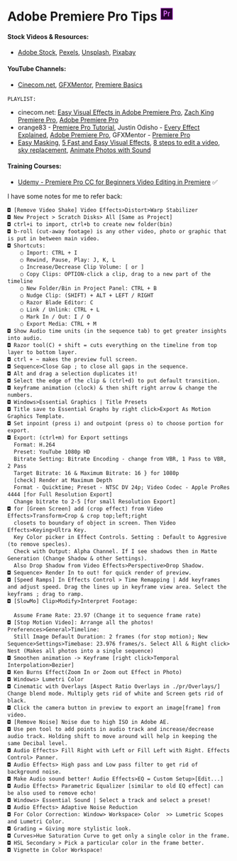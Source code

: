 # Adobe Premiere Pro Tips <img src="../logo/pr.png" height=30px>

#### Stock Videos & Resources:
- [Adobe Stock](https://stock.adobe.com/in/), [Pexels](https://www.pexels.com/search/videos/), [Unsplash](https://unsplash.com/), [Pixabay](https://pixabay.com/videos/)

#### YouTube Channels:

- [Cinecom.net](https://www.youtube.com/user/YapperDesign), [GFXMentor](https://www.youtube.com/channel/UCP3AIk974-PeB9bg1Mc7wug), [Premiere Basics](https://www.youtube.com/c/PremiereBasics/videos)

`PLAYLIST:`
+ cinecom.net: [Easy Visual Effects in Adobe Premiere Pro](https://www.youtube.com/watch?v=Ws8B6eSudXM&list=PLV0ZcSTi6tB5vdsDWLS5s6ojFViy3NXIF), [Zach King Premiere Pro](https://www.youtube.com/watch?v=EsNQXNmWJ5Y&list=PLV0ZcSTi6tB7WwZVAhm_JzaL4-b_qsVqb), [Adobe Premiere Pro](https://www.youtube.com/watch?v=thbP6GYSXNc&list=PLV0ZcSTi6tB4l7bSDlZsWNIilm6gmrB-e)
+ orange83 - [Premiere Pro Tutorial](https://www.youtube.com/watch?v=-WMkWAVfZ5Q&list=PLJm196eMPYcgB6Z_x2JHt1hT5aSX2LdmH), Justin Odisho - [Every Effect Explained](https://www.youtube.com/watch?v=D5KjPBX0CCY&list=PLBrRXoTJAkZAn3ex9exueSYu59oY7Kp5n), [Adobe Premiere Pro](https://www.youtube.com/watch?v=V5sENw2C97s&list=PLBrRXoTJAkZBl3XDQEPjVj4okFAHQrVex), GFXMentor - [Premiere Pro](https://www.youtube.com/watch?v=9aCgoDpTbTI&list=PLW-zSkCnZ-gABGZU8--ISUauyewG40Yex&index=29)
+ [Easy Masking](https://youtu.be/xp9MdYQjIkg), [5 Fast and Easy Visual Effects](https://youtu.be/jg9UbgvnLuo), [8 steps to edit a video](https://youtu.be/ZQDGJn89uNk), [sky replacement](https://youtu.be/LU34VroANU4), [Animate Photos with Sound](https://youtu.be/4ns2S51JMkA)


#### Training Courses:

- [Udemy - Premiere Pro CC for Beginners Video Editing in Premiere](https://www.udemy.com/course/adobe-premiere-pro-video-editing/) ✅


I have some notes for me to refer back:
```
◘ [Remove Video Shake] Video Effects>Distort>Warp Stabilizer
◘ New Project > Scratch Disks> All [Same as Project]
◘ ctrl+i to import, ctrl+b to create new folder(bin)
◘ b-roll (cut-away footage) is any other video, photo or graphic that is put in between main video.
◘ Shortcuts:
    ○ Import: CTRL + I
    ○ Rewind, Pause, Play: J, K, L
    ○ Increase/Decrease Clip Volume: [ or ]
    ○ Copy Clips: OPTION-click a clip, drag to a new part of the timeline
    ○ New Folder/Bin in Project Panel: CTRL + B
    ○ Nudge Clip: (SHIFT) + ALT + LEFT / RIGHT
    ○ Razor Blade Editor: C
    ○ Link / Unlink: CTRL + L
    ○ Mark In / Out: I / O
    ○ Export Media: CTRL + M
◘ Show Audio time units (in the sequence tab) to get greater insights into audio.
◘ Razor tool(C) + shift = cuts everything on the timeline from top layer to bottom layer.
◘ ctrl + ~ makes the preview full screen.
◘ Sequence>Close Gap ; to close all gaps in the sequence.
◘ Alt and drag a selection duplicates it!
◘ Select the edge of the clip & (ctrl+d) to put default transition.
◘ keyframe animation (clock) & then shift right arrow & change the numbers.
◘ Windows>Essential Graphics | Title Presets
◘ Title save to Essential Graphs by right click>Export As Motion Graphics Template.
◘ Set inpoint (press i) and outpoint (press o) to choose portion for export.
◘ Export: (ctrl+m) for Export settings
  Format: H.264
  Preset: YouTube 1080p HD
  Bitrate Setting: Bitrate Encoding - change from VBR, 1 Pass to VBR, 2 Pass
  Target Bitrate: 16 & Maximum Bitrate: 16 } for 1080p
  [check] Render at Maximum Depth
  Format - Quicktime; Preset - NTSC DV 24p; Video Codec - Apple ProRes 4444 [for Full Resolution Export]
  Change bitrate to 2-5 [for small Resolution Export]
◘ for [Green Screen] add (crop effect) from Video Effects>Transform>Crop & crop top;left;right
  closets to boundary of object in screen. Then Video Effects>Keying>Ultra Key.
  Key Color picker in Effect Controls. Setting : Default to Aggresive (to remove specles).
  Check with Output: Alpha Channel. If I see shadows then in Matte Generation (Change Shadow & other Settings).
  Also Drop Shadow from Video Effects>Perspective>Drop Shadow.
◘ Sequence> Render In to out! for quick render of preview.
◘ [Speed Ramps] In Effects Control > Time Remapping | Add keyframes and adjust speed. Drag the lines up in keyframe view area. Select the keyframs ; drag to ramp.
◘ [SlowMo] Clip>Modify>Interpret Footage:

  Assume Frame Rate: 23.97 (Change it to sequence frame rate)
◘ [Stop Motion Video]: Arrange all the photos! Preferences>General>Timeline:
  Still Image Default Duration: 2 frames (for stop motion); New Sequence>Settings>Timebase: 23.976 frames/s. Select All & Right click> Nest (Makes all photos into a single sequence)
◘ Smoothen animation -> Keyframe [right click>Temporal Interpolation>Bezier]
◘ Ken Burns Effect(Zoom In or Zoom out Effect in Photo)
◘ Windows> Lumetri Color
◘ Cinematic with Overlays [Aspect Ratio Overlays in ./pr/Overlays/] Change blend mode. Multiply gets rid of white and Screen gets rid of black.
◘ Click the camera button in preview to export an image[frame] from video.
◘ [Remove Noise] Noise due to high ISO in Adobe AE.
◘ Use pen tool to add points in audio track and increase/decrease audio track. Holding shift to move around will help in keeping the same Decibal level.
◘ Audio Effects> Fill Right with Left or Fill Left with Right. Effects Control> Panner.
◘ Audio Effects> High pass and Low pass filter to get rid of background noise.
◘ Make Audio sound better! Audio Effects>EQ = Custom Setup>[Edit...]
◘ Audio Effects> Parametric Equalizer [similar to old EQ effect] can be also used to remove echo!
◘ Windows> Essential Sound | Select a track and select a preset!
◘ Audio Effects> Adaptive Noise Reduction
◘ For Color Correction: Window> Workspace> Color  >> Lumetric Scopes and Lumetri Color.
◘ Grading = Giving more stylistic look.
◘ Curves>Hue Saturation Curve to get only a single color in the frame.
◘ HSL Secondary > Pick a particular color in the frame better.
◘ Vignette in Color Workspace!
```
